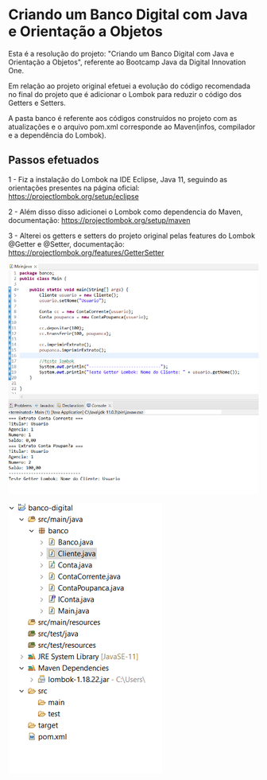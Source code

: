 # Criando um Banco Digital com Java e Orientação a Objetos

Esta é a resolução do projeto: "Criando um Banco Digital com Java e Orientação a Objetos", referente ao Bootcamp Java da Digital Innovation One.

Em relação ao projeto original efetuei a evolução do código recomendada no final do projeto que é adicionar o Lombok para reduzir o código dos Getters e Setters.

A pasta banco é referente aos códigos construídos no projeto com as atualizações e o arquivo pom.xml corresponde ao Maven(infos, compilador e a dependência do Lombok).

## Passos efetuados

1 - Fiz a instalação do Lombok na IDE Eclipse, Java 11, seguindo as orientações presentes na página oficial: https://projectlombok.org/setup/eclipse

2 - Além disso disso adicionei o Lombok como dependencia do Maven, documentação: https://projectlombok.org/setup/maven

3 - Alterei os getters e setters do projeto original pelas features do Lombok @Getter e @Setter, documentação: https://projectlombok.org/features/GetterSetter


![Screenshot](consolebanco.png)

![Screenshot](lombok.png)
